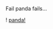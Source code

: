Fail panda fails...

! [panda!](http://github.com/tekkub/testing/tree/master/failure_panda.jpg?raw=true)
